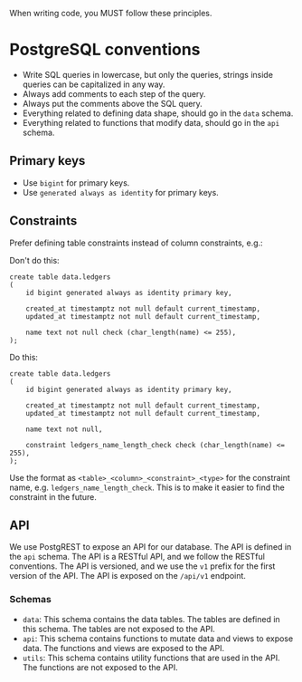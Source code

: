 When writing code, you MUST follow these principles.

# PostgreSQL conventions

- Write SQL queries in lowercase, but only the queries, strings inside queries can be capitalized in any way.
- Always add comments to each step of the query.
- Always put the comments above the SQL query.
- Everything related to defining data shape, should go in the `data` schema.
- Everything related to functions that modify data, should go in the `api` schema.

## Primary keys

- Use `bigint` for primary keys.
- Use `generated always as identity` for primary keys.

## Constraints

Prefer defining table constraints instead of column constraints, e.g.:

Don't do this:
```psql
create table data.ledgers
(
    id bigint generated always as identity primary key,

    created_at timestamptz not null default current_timestamp,
    updated_at timestamptz not null default current_timestamp,

    name text not null check (char_length(name) <= 255),
);
```

Do this:
```psql
create table data.ledgers
(
    id bigint generated always as identity primary key,

    created_at timestamptz not null default current_timestamp,
    updated_at timestamptz not null default current_timestamp,

    name text not null,

    constraint ledgers_name_length_check check (char_length(name) <= 255),
);
```

Use the format as `<table>_<column>_<constraint>_<type>` for the constraint name, e.g. `ledgers_name_length_check`. This is to make it easier to find the constraint in the future.

## API

We use PostgREST to expose an API for our database. The API is defined in the `api` schema. The API is a RESTful API, and we follow the RESTful conventions. The API is versioned, and we use the `v1` prefix for the first version of the API. The API is exposed on the `/api/v1` endpoint.

### Schemas

- `data`: This schema contains the data tables. The tables are defined in this schema. The tables are not exposed to the API.
- `api`: This schema contains functions to mutate data and views to expose data. The functions and views are exposed to the API.
- `utils`: This schema contains utility functions that are used in the API. The functions are not exposed to the API.